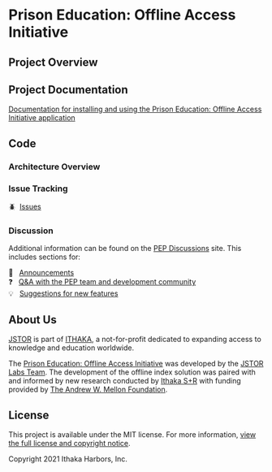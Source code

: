 # Prison Education: Offline Access Initiative

## Project Overview

## Project Documentation

[Documentation for installing and using the Prison Education: Offline Access Initiative application](https://ithaka.github.io/PEP/site/)

## Code

### Architecture Overview

### Issue Tracking

:beetle:&nbsp;&nbsp;[Issues](https://github.com/JSTOR-Labs/pep/issues)

### Discussion

Additional information can be found on the [PEP Discussions](https://github.com/JSTOR-Labs/juncture/discussions) site.  This includes sections for:

📢 &nbsp;&nbsp;[Announcements](https://github.com/JSTOR-Labs/pep/discussions/categories/announcements)  
❓ &nbsp;&nbsp;[Q&A with the PEP team and development community](https://github.com/JSTOR-Labs/pep/discussions/categories/q-a)  
💡 &nbsp;&nbsp;[Suggestions for new features](https://github.com/JSTOR-Labs/pep/discussions/categories/ideas)  

## About Us

[JSTOR](https://about.jstor.org/) is part of [ITHAKA](https://www.ithaka.org/), a not-for-profit dedicated to expanding access to knowledge and education worldwide.

The [Prison Education: Offline Access Initiative](https://labs.jstor.org/projects/prison-education/) was developed by the [JSTOR Labs Team](https://labs.jstor.org).  The development of the offline index solution was paired with and informed by new research conducted by [Ithaka S+R](http://labs.jstor.org/projects/prison-education/) with funding provided by [The Andrew W. Mellon Foundation](https://www.mellon.org/).

## License

This project is available under the MIT license.
For more information, [view the full license and copyright notice](./LICENSE).

Copyright 2021 Ithaka Harbors, Inc.
